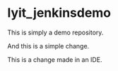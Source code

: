 # lyit_jenkinsdemo

This is simply a demo repository.

And this is a simple change.

This is a change made in an IDE.